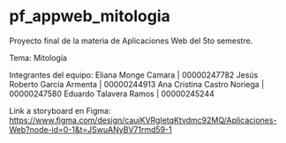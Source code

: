 # pf_appweb_mitologia
Proyecto final de la materia de Aplicaciones Web del 5to semestre.

Tema: Mitología

Integrantes del equipo:
Eliana Monge Camara          | 00000247782
Jesús Roberto García Armenta | 00000244913
Ana Cristina Castro Noriega  | 00000247580
Eduardo Talavera Ramos       | 00000245244

Link a storyboard en Figma: https://www.figma.com/design/caujKVRgIetqKtvdmc92MQ/Aplicaciones-Web?node-id=0-1&t=JSwuANyBV71rmd59-1
